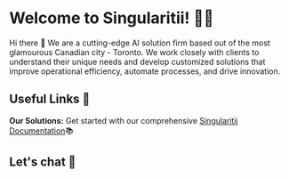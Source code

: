 # Welcome to Singularitii! 🚀🤖

Hi there 👋 We are a cutting-edge AI solution firm based out of the most glamourous Canadian city - Toronto. We work closely with clients to understand their unique needs and develop customized solutions that improve operational efficiency, automate processes, and drive innovation.

## Useful Links 🔗
**Our Solutions:** Get started with our comprehensive [Singularitii Documentation](https://singularitii.ca/solutions)📚

## Let's chat 💬
